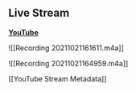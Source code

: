 ## Live Stream
[**YouTube**](https://youtu.be/bTWO6bG1fI0)

![[Recording 20211021161611.m4a]]



![[Recording 20211021164959.m4a]]


[[YouTube Stream Metadata]]